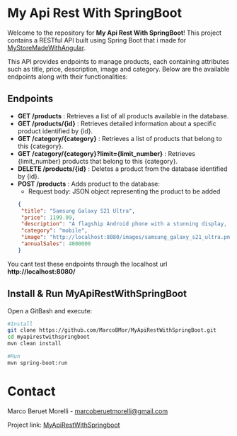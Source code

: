 # My Api Rest With SpringBoot

Welcome to the repository for **My Api Rest With SpringBoot**! This project contains a RESTful API built using Spring Boot that i made for [MyStoreMadeWithAngular](https://github.com/MarcoBMor/MyStoreWithAngular).

This API provides endpoints to manage products, each containing attributes such as title, price, description, image and category. Below are the available endpoints along with their functionalities:

## Endpoints
 - **GET /products** : Retrieves a list of all products available in the database.
 - **GET /products/{id}** : Retrieves detailed information about a specific product identified by {id}.
 - **GET /category/{category}** : Retrieves a list of products that belong to this {category}.
 - **GET /category/{category}?limit={limit_number}** : Retrieves {limit_number} products that belong to this {category}.
 - **DELETE /products/{id}** : Deletes a product from the database identified by {id}.
 - **POST /products** : Adds product to the database:
   - Request body: JSON object representing the product to be added
    ````json
   {
     "title": "Samsung Galaxy S21 Ultra",
     "price": 1199.99,
     "description": "A flagship Android phone with a stunning display, and powerful performance.",
     "category": "mobile",
     "image": "http://localhost:8080/images/samsung_galaxy_s21_ultra.png",
     "annualSales": 4000000
   }

You cant test these endpoints through the localhost url **http://localhost:8080/**

## Install & Run MyApiRestWithSpringBoot
Open a GitBash and execute:
````bash
#Install
git clone https://github.com/MarcoBMor/MyApiRestWithSpringBoot.git 
cd myapirestwithspringboot
mvn clean install

#Run
mvn spring-boot:run
````
# Contact
Marco Beruet Morelli - marcoberuetmorelli@gmail.com

Project link: [MyApiRestWithSpringboot](https://github.com/MarcoBMor/MyApiRestWithSpringBoot)
